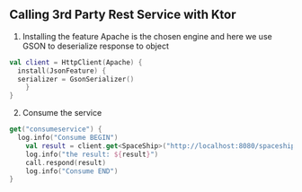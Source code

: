 ## Calling 3rd Party Rest Service with Ktor

1. Installing the feature
   Apache is the chosen engine and here we use GSON to deserialize response to object

```kotlin
val client = HttpClient(Apache) {  
  install(JsonFeature) {  
  serializer = GsonSerializer()  
    }  
}
```
2. Consume the service
```kotlin
get("consumeservice") {  
  log.info("Consume BEGIN")  
    val result = client.get<SpaceShip>("http://localhost:8080/spaceship")  
    log.info("the result: ${result}")  
    call.respond(result)  
    log.info("Consume END")  
}
```


